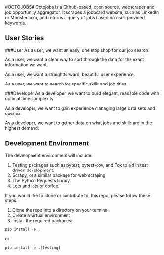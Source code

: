 #OCTOJOBS#
Octojobs is a Github-based, open source, webscraper and job opportunity aggregator. It scrapes a jobboard website, such as LinkedIn or Monster.com, and returns a query of jobs based on user-provided keywords.

## User Stories
###User
As a user, we want an easy, one stop shop for our job search. 

As a user, we want a clear way to sort through the data for the exact information we want.

As a user, we want a straightforward, beautiful user experience.

As a user, we want to search for specific skills and job titles. 

###Developer
As a developer, we want to build elegant, readable code with optimal time complexity.

As a developer, we want to gain experience managing large data sets and queries.

As a developer, we want to gather data on what jobs and skills are in the highest demand.



## Development Environment
The development environment will include:
1. Testing packages such as pytest, pytest-cov, and Tox to aid in test driven development.
2. Scrapy, or a similar package for web scraping.
3. The Python Requests library.
4. Lots and lots of coffee.

If you would like to clone or contribute to, this repo, please follow these steps:
1. Clone the repo into a directory on your terminal.
2. Create a virtual environment
3. Install the required packages:
```
pip install -e .
```
or
```
pip install -e .[testing]
```
